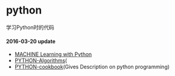 python
======
学习Python时的代码





#### 2016-03-20 update 

- [MACHINE Learning with Python](https://github.com/xxg1413/MachineLearning)  
- [PYTHON-Algorithms](https://github.com/xxg1413/Python-Algorithms)(
- [PYTHON-cookbook](https://github.com/xxg1413/python-cookbook)(Gives Description on python programming)
